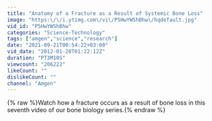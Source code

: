 ```yaml
---
title: "Anatomy of a Fracture as a Result of Systemic Bone Loss"
image: "https:\/\/i.ytimg.com\/vi\/P5HwYWShBhw\/hqdefault.jpg"
vid_id: "P5HwYWShBhw"
categories: "Science-Technology"
tags: ["amgen","science","research"]
date: "2021-09-21T00:54:22+03:00"
vid_date: "2012-01-20T01:22:12Z"
duration: "PT3M10S"
viewcount: "206222"
likeCount: ""
dislikeCount: ""
channel: "Amgen"
---
```

{% raw %}Watch how a fracture occurs as a result of bone loss in this seventh video of our bone biology series.{% endraw %}
